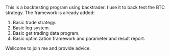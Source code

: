 This is a backtesting program using backtrader.
I use it to back test the BTC strategy.
The framework is already added:
1. Basic trade strategy.
2. Basic log system.
3. Basic get trading data program.
4. Basic optimization framework and parameter and result report.

Wellcome to join me and provide advice.
